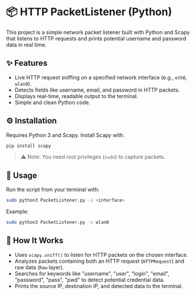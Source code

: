 # 📦 HTTP PacketListener (Python)

This project is a simple network packet listener built with Python and Scapy that listens to HTTP requests and prints potential username and password data in real time.

## ✨ Features
- Live HTTP request sniffing on a specified network interface (e.g., `eth0`, `wlan0`).
- Detects fields like username, email, and password in HTTP packets.
- Displays real-time, readable output to the terminal.
- Simple and clean Python code.

## ⚙️ Installation
Requires Python 3 and Scapy. Install Scapy with:
```bash
pip install scapy
```
> ⚠️ Note: You need root privileges (`sudo`) to capture packets.

## 🚀 Usage
Run the script from your terminal with:
```bash
sudo python3 PacketListener.py -i <interface>
```
Example:
```bash
sudo python3 PacketListener.py -i wlan0
```

## 🧠 How It Works
- Uses `scapy.sniff()` to listen for HTTP packets on the chosen interface.
- Analyzes packets containing both an HTTP request (`HTTPRequest`) and raw data (`Raw` layer).
- Searches for keywords like "username", "user", "login", "email", "password", "pass", "pwd" to detect potential credential data.
- Prints the source IP, destination IP, and detected data to the terminal.

